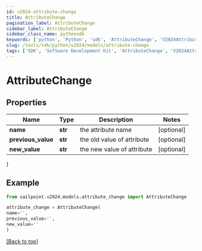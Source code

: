 ```yaml
---
id: v2024-attribute-change
title: AttributeChange
pagination_label: AttributeChange
sidebar_label: AttributeChange
sidebar_class_name: pythonsdk
keywords: ['python', 'Python', 'sdk', 'AttributeChange', 'V2024AttributeChange'] 
slug: /tools/sdk/python/v2024/models/attribute-change
tags: ['SDK', 'Software Development Kit', 'AttributeChange', 'V2024AttributeChange']
---
```


# AttributeChange


## Properties

Name | Type | Description | Notes
------------ | ------------- | ------------- | -------------
**name** | **str** | the attribute name | [optional] 
**previous_value** | **str** | the old value of attribute | [optional] 
**new_value** | **str** | the new value of attribute | [optional] 
}

## Example

```python
from sailpoint.v2024.models.attribute_change import AttributeChange

attribute_change = AttributeChange(
name='',
previous_value='',
new_value=''
)

```
[[Back to top]](#) 

